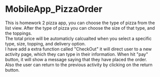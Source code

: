 # MobileApp_PizzaOrder
This is homework 2 pizza app, you can choose the type of pizza from the list view. 
After the type of pizza you can choose the size of that type, and the toppings.  
The total price will be automaticly calcualted when you select a specific type, size, topping, and delivery option.  
I have add a extra function called "CheckOut" it will direct user to a new activity page, which they can type in their information. 
When hit "pay" button, it will show a message saying that they have placed the order.  
Also the user can return to the previous activity by clicking on the return button.  
